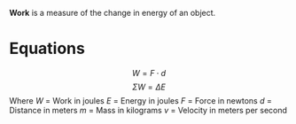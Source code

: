 **Work** is a measure of the change in energy of an object.

# Equations
$$W=F\cdot d$$
$$\Sigma{W} = \Delta{E}$$
Where
$W$ = Work in joules
$E$ = Energy in joules
$F$ = Force in newtons
$d$ = Distance in meters
$m$ = Mass in kilograms
$v$ = Velocity in meters per second


